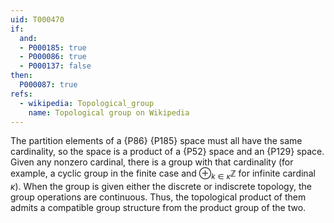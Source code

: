 ```yaml
---
uid: T000470
if:
  and:
  - P000185: true
  - P000086: true
  - P000137: false    
then:
  P000087: true
refs:
  - wikipedia: Topological_group
    name: Topological group on Wikipedia
---
```


The partition elements of a {P86} {P185} space must all have the same cardinality, so the space is a product of a {P52} space and an {P129} space.
Given any nonzero cardinal, there is a group with that cardinality (for example, a cyclic group in the finite case and $\oplus_{k\in\kappa}\mathbb{Z}$ for infinite cardinal $\kappa$). When the group is given either the discrete or indiscrete topology, the group operations are continuous. Thus, the topological product of them admits a compatible group structure from the product group of the two.
